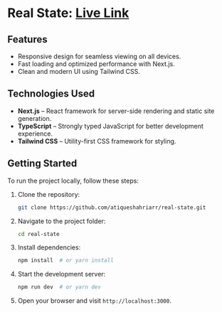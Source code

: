# Real State: [Live Link](https://real-state-nextjs-eight.vercel.app/)

## Features
- Responsive design for seamless viewing on all devices.
- Fast loading and optimized performance with Next.js.
- Clean and modern UI using Tailwind CSS.

## Technologies Used
- **Next.js** – React framework for server-side rendering and static site generation.
- **TypeScript** – Strongly typed JavaScript for better development experience.
- **Tailwind CSS** – Utility-first CSS framework for styling.



## Getting Started
To run the project locally, follow these steps:

1. Clone the repository:
   ```sh
   git clone https://github.com/atiqueshahriarr/real-state.git
   ```
2. Navigate to the project folder:
   ```sh
   cd real-state
   ```
3. Install dependencies:
   ```sh
   npm install  # or yarn install
   ```
4. Start the development server:
   ```sh
   npm run dev  # or yarn dev
   ```
5. Open your browser and visit `http://localhost:3000`.

